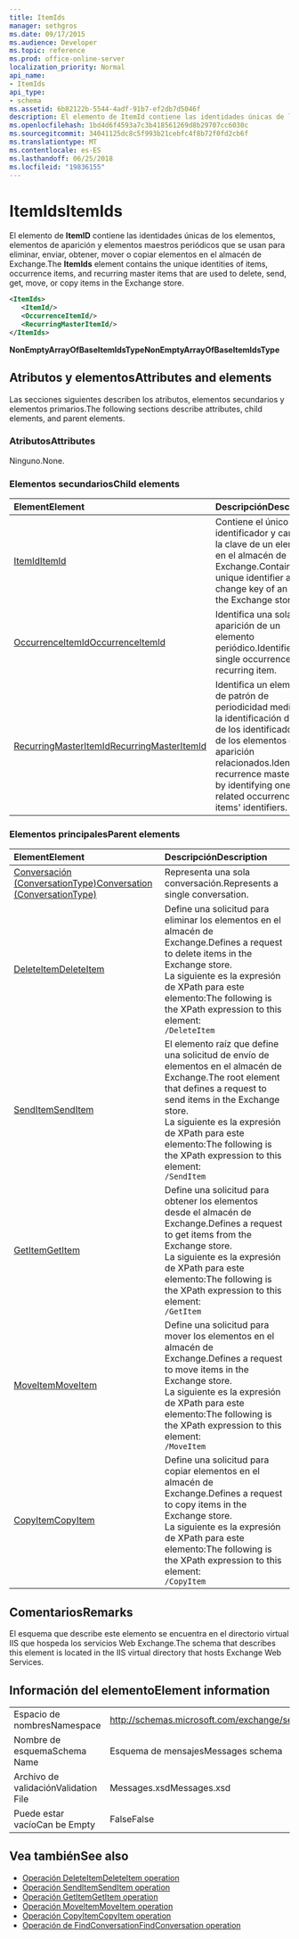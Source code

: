 ```yaml
---
title: ItemIds
manager: sethgros
ms.date: 09/17/2015
ms.audience: Developer
ms.topic: reference
ms.prod: office-online-server
localization_priority: Normal
api_name:
- ItemIds
api_type:
- schema
ms.assetid: 6b82122b-5544-4adf-91b7-ef2db7d5046f
description: El elemento de ItemId contiene las identidades únicas de los elementos, elementos de aparición y elementos maestros periódicos que se usan para eliminar, enviar, obtener, mover o copiar elementos en el almacén de Exchange.
ms.openlocfilehash: 1bd4d6f4593a7c3b418561269d8b29707cc6030c
ms.sourcegitcommit: 34041125dc8c5f993b21cebfc4f8b72f0fd2cb6f
ms.translationtype: MT
ms.contentlocale: es-ES
ms.lasthandoff: 06/25/2018
ms.locfileid: "19836155"
---
```

# <a name="itemids"></a><span data-ttu-id="32838-103">ItemIds</span><span class="sxs-lookup"><span data-stu-id="32838-103">ItemIds</span></span>
  
<span data-ttu-id="32838-104">El elemento de **ItemID** contiene las identidades únicas de los elementos, elementos de aparición y elementos maestros periódicos que se usan para eliminar, enviar, obtener, mover o copiar elementos en el almacén de Exchange.</span><span class="sxs-lookup"><span data-stu-id="32838-104">The **ItemIds** element contains the unique identities of items, occurrence items, and recurring master items that are used to delete, send, get, move, or copy items in the Exchange store.</span></span>
  
```xml
<ItemIds>
   <ItemId/>
   <OccurrenceItemId/>
   <RecurringMasterItemId/>
</ItemIds>
```

<span data-ttu-id="32838-105">**NonEmptyArrayOfBaseItemIdsType**</span><span class="sxs-lookup"><span data-stu-id="32838-105">**NonEmptyArrayOfBaseItemIdsType**</span></span>

## <a name="attributes-and-elements"></a><span data-ttu-id="32838-106">Atributos y elementos</span><span class="sxs-lookup"><span data-stu-id="32838-106">Attributes and elements</span></span>

<span data-ttu-id="32838-107">Las secciones siguientes describen los atributos, elementos secundarios y elementos primarios.</span><span class="sxs-lookup"><span data-stu-id="32838-107">The following sections describe attributes, child elements, and parent elements.</span></span> 
  
### <a name="attributes"></a><span data-ttu-id="32838-108">Atributos</span><span class="sxs-lookup"><span data-stu-id="32838-108">Attributes</span></span>

<span data-ttu-id="32838-109">Ninguno.</span><span class="sxs-lookup"><span data-stu-id="32838-109">None.</span></span>
  
### <a name="child-elements"></a><span data-ttu-id="32838-110">Elementos secundarios</span><span class="sxs-lookup"><span data-stu-id="32838-110">Child elements</span></span>

|<span data-ttu-id="32838-111">**Element**</span><span class="sxs-lookup"><span data-stu-id="32838-111">**Element**</span></span>|<span data-ttu-id="32838-112">**Descripción**</span><span class="sxs-lookup"><span data-stu-id="32838-112">**Description**</span></span>|
|:-----|:-----|
|[<span data-ttu-id="32838-113">ItemId</span><span class="sxs-lookup"><span data-stu-id="32838-113">ItemId</span></span>](itemid.md) <br/> |<span data-ttu-id="32838-114">Contiene el único identificador y cambiar la clave de un elemento en el almacén de Exchange.</span><span class="sxs-lookup"><span data-stu-id="32838-114">Contains the unique identifier and change key of an item in the Exchange store.</span></span>  <br/> |
|[<span data-ttu-id="32838-115">OccurrenceItemId</span><span class="sxs-lookup"><span data-stu-id="32838-115">OccurrenceItemId</span></span>](occurrenceitemid.md) <br/> |<span data-ttu-id="32838-116">Identifica una sola aparición de un elemento periódico.</span><span class="sxs-lookup"><span data-stu-id="32838-116">Identifies a single occurrence of a recurring item.</span></span>  <br/> |
|[<span data-ttu-id="32838-117">RecurringMasterItemId</span><span class="sxs-lookup"><span data-stu-id="32838-117">RecurringMasterItemId</span></span>](recurringmasteritemid.md) <br/> |<span data-ttu-id="32838-118">Identifica un elemento de patrón de periodicidad mediante la identificación de uno de los identificadores de los elementos de su aparición relacionados.</span><span class="sxs-lookup"><span data-stu-id="32838-118">Identifies a recurrence master item by identifying one of its related occurrence items' identifiers.</span></span>  <br/> |
   
### <a name="parent-elements"></a><span data-ttu-id="32838-119">Elementos principales</span><span class="sxs-lookup"><span data-stu-id="32838-119">Parent elements</span></span>

|<span data-ttu-id="32838-120">**Element**</span><span class="sxs-lookup"><span data-stu-id="32838-120">**Element**</span></span>|<span data-ttu-id="32838-121">**Descripción**</span><span class="sxs-lookup"><span data-stu-id="32838-121">**Description**</span></span>|
|:-----|:-----|
|[<span data-ttu-id="32838-122">Conversación (ConversationType)</span><span class="sxs-lookup"><span data-stu-id="32838-122">Conversation (ConversationType)</span></span>](conversation-conversationtype.md) <br/> |<span data-ttu-id="32838-123">Representa una sola conversación.</span><span class="sxs-lookup"><span data-stu-id="32838-123">Represents a single conversation.</span></span>  <br/> |
|[<span data-ttu-id="32838-124">DeleteItem</span><span class="sxs-lookup"><span data-stu-id="32838-124">DeleteItem</span></span>](deleteitem.md) <br/> |<span data-ttu-id="32838-125">Define una solicitud para eliminar los elementos en el almacén de Exchange.</span><span class="sxs-lookup"><span data-stu-id="32838-125">Defines a request to delete items in the Exchange store.</span></span>  <br/> <span data-ttu-id="32838-126">La siguiente es la expresión de XPath para este elemento:</span><span class="sxs-lookup"><span data-stu-id="32838-126">The following is the XPath expression to this element:</span></span>  <br/>  `/DeleteItem` <br/> |
|[<span data-ttu-id="32838-127">SendItem</span><span class="sxs-lookup"><span data-stu-id="32838-127">SendItem</span></span>](senditem.md) <br/> |<span data-ttu-id="32838-128">El elemento raíz que define una solicitud de envío de elementos en el almacén de Exchange.</span><span class="sxs-lookup"><span data-stu-id="32838-128">The root element that defines a request to send items in the Exchange store.</span></span>  <br/> <span data-ttu-id="32838-129">La siguiente es la expresión de XPath para este elemento:</span><span class="sxs-lookup"><span data-stu-id="32838-129">The following is the XPath expression to this element:</span></span>  <br/>  `/SendItem` <br/> |
|[<span data-ttu-id="32838-130">GetItem</span><span class="sxs-lookup"><span data-stu-id="32838-130">GetItem</span></span>](getitem.md) <br/> |<span data-ttu-id="32838-131">Define una solicitud para obtener los elementos desde el almacén de Exchange.</span><span class="sxs-lookup"><span data-stu-id="32838-131">Defines a request to get items from the Exchange store.</span></span>  <br/> <span data-ttu-id="32838-132">La siguiente es la expresión de XPath para este elemento:</span><span class="sxs-lookup"><span data-stu-id="32838-132">The following is the XPath expression to this element:</span></span>  <br/>  `/GetItem` <br/> |
|[<span data-ttu-id="32838-133">MoveItem</span><span class="sxs-lookup"><span data-stu-id="32838-133">MoveItem</span></span>](moveitem.md) <br/> |<span data-ttu-id="32838-134">Define una solicitud para mover los elementos en el almacén de Exchange.</span><span class="sxs-lookup"><span data-stu-id="32838-134">Defines a request to move items in the Exchange store.</span></span>  <br/> <span data-ttu-id="32838-135">La siguiente es la expresión de XPath para este elemento:</span><span class="sxs-lookup"><span data-stu-id="32838-135">The following is the XPath expression to this element:</span></span>  <br/>  `/MoveItem` <br/> |
|[<span data-ttu-id="32838-136">CopyItem</span><span class="sxs-lookup"><span data-stu-id="32838-136">CopyItem</span></span>](copyitem.md) <br/> |<span data-ttu-id="32838-137">Define una solicitud para copiar elementos en el almacén de Exchange.</span><span class="sxs-lookup"><span data-stu-id="32838-137">Defines a request to copy items in the Exchange store.</span></span>  <br/> <span data-ttu-id="32838-138">La siguiente es la expresión de XPath para este elemento:</span><span class="sxs-lookup"><span data-stu-id="32838-138">The following is the XPath expression to this element:</span></span>  <br/>  `/CopyItem` <br/> |
   
## <a name="remarks"></a><span data-ttu-id="32838-139">Comentarios</span><span class="sxs-lookup"><span data-stu-id="32838-139">Remarks</span></span>

<span data-ttu-id="32838-140">El esquema que describe este elemento se encuentra en el directorio virtual IIS que hospeda los servicios Web Exchange.</span><span class="sxs-lookup"><span data-stu-id="32838-140">The schema that describes this element is located in the IIS virtual directory that hosts Exchange Web Services.</span></span>
  
## <a name="element-information"></a><span data-ttu-id="32838-141">Información del elemento</span><span class="sxs-lookup"><span data-stu-id="32838-141">Element information</span></span>

|||
|:-----|:-----|
|<span data-ttu-id="32838-142">Espacio de nombres</span><span class="sxs-lookup"><span data-stu-id="32838-142">Namespace</span></span>  <br/> |http://schemas.microsoft.com/exchange/services/2006/messages  <br/> |
|<span data-ttu-id="32838-143">Nombre de esquema</span><span class="sxs-lookup"><span data-stu-id="32838-143">Schema Name</span></span>  <br/> |<span data-ttu-id="32838-144">Esquema de mensajes</span><span class="sxs-lookup"><span data-stu-id="32838-144">Messages schema</span></span>  <br/> |
|<span data-ttu-id="32838-145">Archivo de validación</span><span class="sxs-lookup"><span data-stu-id="32838-145">Validation File</span></span>  <br/> |<span data-ttu-id="32838-146">Messages.xsd</span><span class="sxs-lookup"><span data-stu-id="32838-146">Messages.xsd</span></span>  <br/> |
|<span data-ttu-id="32838-147">Puede estar vacío</span><span class="sxs-lookup"><span data-stu-id="32838-147">Can be Empty</span></span>  <br/> |<span data-ttu-id="32838-148">False</span><span class="sxs-lookup"><span data-stu-id="32838-148">False</span></span>  <br/> |
   
## <a name="see-also"></a><span data-ttu-id="32838-149">Vea también</span><span class="sxs-lookup"><span data-stu-id="32838-149">See also</span></span>

- [<span data-ttu-id="32838-150">Operación DeleteItem</span><span class="sxs-lookup"><span data-stu-id="32838-150">DeleteItem operation</span></span>](deleteitem-operation.md)
- [<span data-ttu-id="32838-151">Operación SendItem</span><span class="sxs-lookup"><span data-stu-id="32838-151">SendItem operation</span></span>](senditem-operation.md) 
- [<span data-ttu-id="32838-152">Operación GetItem</span><span class="sxs-lookup"><span data-stu-id="32838-152">GetItem operation</span></span>](getitem-operation.md)
- [<span data-ttu-id="32838-153">Operación MoveItem</span><span class="sxs-lookup"><span data-stu-id="32838-153">MoveItem operation</span></span>](moveitem-operation.md)
- [<span data-ttu-id="32838-154">Operación CopyItem</span><span class="sxs-lookup"><span data-stu-id="32838-154">CopyItem operation</span></span>](copyitem-operation.md)
- [<span data-ttu-id="32838-155">Operación de FindConversation</span><span class="sxs-lookup"><span data-stu-id="32838-155">FindConversation operation</span></span>](findconversation-operation.md)

